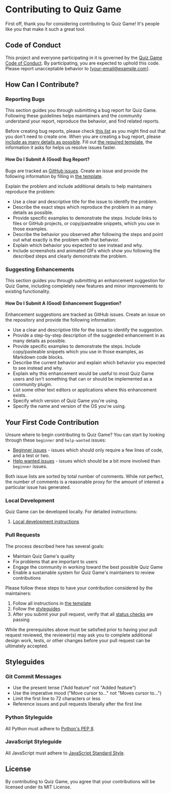 # Contributing to Quiz Game

First off, thank you for considering contributing to Quiz Game! It's people like you that make it such a great tool.

## Code of Conduct

This project and everyone participating in it is governed by the [Quiz Game Code of Conduct](CODE_OF_CONDUCT.md). By participating, you are expected to uphold this code. Please report unacceptable behavior to [your-email@example.com].

## How Can I Contribute?

### Reporting Bugs

This section guides you through submitting a bug report for Quiz Game. Following these guidelines helps maintainers and the community understand your report, reproduce the behavior, and find related reports.

Before creating bug reports, please check [this list](link-to-issues) as you might find out that you don't need to create one. When you are creating a bug report, please [include as many details as possible](#how-do-i-submit-a-good-bug-report). Fill out [the required template](ISSUE_TEMPLATE/bug_report.md), the information it asks for helps us resolve issues faster.

#### How Do I Submit A (Good) Bug Report?

Bugs are tracked as [GitHub issues](https://github.com/yourusername/quiz-hamrouni_khalil-1/issues). Create an issue and provide the following information by filling in [the template](ISSUE_TEMPLATE/bug_report.md).

Explain the problem and include additional details to help maintainers reproduce the problem:

- Use a clear and descriptive title for the issue to identify the problem.
- Describe the exact steps which reproduce the problem in as many details as possible.
- Provide specific examples to demonstrate the steps. Include links to files or GitHub projects, or copy/pasteable snippets, which you use in those examples.
- Describe the behavior you observed after following the steps and point out what exactly is the problem with that behavior.
- Explain which behavior you expected to see instead and why.
- Include screenshots and animated GIFs which show you following the described steps and clearly demonstrate the problem.

### Suggesting Enhancements

This section guides you through submitting an enhancement suggestion for Quiz Game, including completely new features and minor improvements to existing functionality.

#### How Do I Submit A (Good) Enhancement Suggestion?

Enhancement suggestions are tracked as GitHub issues. Create an issue on the repository and provide the following information:

- Use a clear and descriptive title for the issue to identify the suggestion.
- Provide a step-by-step description of the suggested enhancement in as many details as possible.
- Provide specific examples to demonstrate the steps. Include copy/pasteable snippets which you use in those examples, as Markdown code blocks.
- Describe the current behavior and explain which behavior you expected to see instead and why.
- Explain why this enhancement would be useful to most Quiz Game users and isn't something that can or should be implemented as a community plugin.
- List some other text editors or applications where this enhancement exists.
- Specify which version of Quiz Game you're using.
- Specify the name and version of the OS you're using.

## Your First Code Contribution

Unsure where to begin contributing to Quiz Game? You can start by looking through these `beginner` and `help-wanted` issues:

- [Beginner issues](https://github.com/k4365/quiz-hamrouni_khalil-1/labels/beginner) - issues which should only require a few lines of code, and a test or two.
- [Help wanted issues](https://github.com/k4365/quiz-hamrouni_khalil-1/labels/help%20wanted) - issues which should be a bit more involved than `beginner` issues.

Both issue lists are sorted by total number of comments. While not perfect, the number of comments is a reasonable proxy for the amount of interest a particular issue has generated.

### Local Development

Quiz Game can be developed locally. For detailed instructions:

1. [Local development instructions](https://github.com/yourusername/quiz-hamrouni_khalil-1/wiki)

### Pull Requests

The process described here has several goals:

- Maintain Quiz Game's quality
- Fix problems that are important to users
- Engage the community in working toward the best possible Quiz Game
- Enable a sustainable system for Quiz Game's maintainers to review contributions

Please follow these steps to have your contribution considered by the maintainers:

1. Follow all instructions in [the template](PULL_REQUEST_TEMPLATE.md)
2. Follow the [styleguides](#styleguides)
3. After you submit your pull request, verify that all [status checks](https://help.github.com/articles/about-status-checks/) are passing

While the prerequisites above must be satisfied prior to having your pull request reviewed, the reviewer(s) may ask you to complete additional design work, tests, or other changes before your pull request can be ultimately accepted.

## Styleguides

### Git Commit Messages

- Use the present tense ("Add feature" not "Added feature")
- Use the imperative mood ("Move cursor to..." not "Moves cursor to...")
- Limit the first line to 72 characters or less
- Reference issues and pull requests liberally after the first line

### Python Styleguide

All Python must adhere to [Python's PEP 8](https://www.python.org/dev/peps/pep-0008/).

### JavaScript Styleguide

All JavaScript must adhere to [JavaScript Standard Style](https://standardjs.com/).

## License

By contributing to Quiz Game, you agree that your contributions will be licensed under its MIT License.

